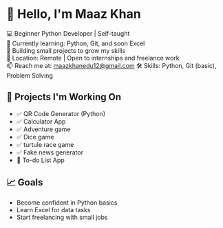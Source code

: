 # 👋 Hello, I'm Maaz Khan

💻 Beginner Python Developer | Self-taught  
🌱 Currently learning: Python, Git, and soon Excel  
🚀 Building small projects to grow my skills  
📍 Location: Remote | Open to internships and freelance work  
📫 Reach me at: maazkhanedu12@gmail.com 
🛠️ Skills: Python, Git (basic), Problem Solving  

## 📌 Projects I'm Working On
- ✅ QR Code Generator (Python)
- ✅ Calculator App
- ✅ Adventure game
- ✅ Dice game
- ✅ turtule race game
- ✅ Fake news generator
- 🔄 To-do List App

## 📈 Goals
- Become confident in Python basics
- Learn Excel for data tasks
- Start freelancing with small jobs
